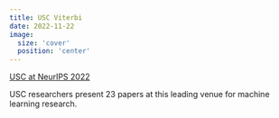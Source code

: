 ```yaml
---
title: USC Viterbi
date: 2022-11-22
image:
  size: 'cover'
  position: 'center'
---
```

[USC at NeurIPS 2022](https://viterbischool.usc.edu/news/2022/11/usc-at-neurips-2022/)

USC researchers present 23 papers at this leading venue for machine learning research.
<!--more-->